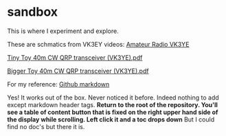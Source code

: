# sandbox

This is where I experiment and explore.

These are schmatics from VK3EY videos: [Amateur Radio VK3YE](https://www.youtube.com/user/vk3ye/videos)

[Tiny Toy 40m CW QRP transceiver (VK3YE).pdf](https://github.com/cirrussecure/sandbox/blob/2a151365a2b329de045c6e8d988bfe130ccb4aec/Tiny%20Toy%2040m%20CW%20QRP%20transceiver%20(VK3YE).pdf)

[Bigger Toy 40m CW QRP transceiver (VK3YE).pdf](https://github.com/cirrussecure/sandbox/blob/2a151365a2b329de045c6e8d988bfe130ccb4aec/Bigger%20Toy%2040m%20CW%20QRP%20transceiver%20(VK3YE).pdf)

For my reference:
[Github markdown](https://guides.github.com/pdfs/markdown-cheatsheet-online.pdf)


Yes! It works out of the box. Never noticed it before.
Indeed nothing to add except markdown header tags. **Return to the root of the repository. You'll see a table of content button that is fixed on the right upper hand side of the display while scrolling. Left click it and a toc drops down** But I could find no doc's but there it is.







